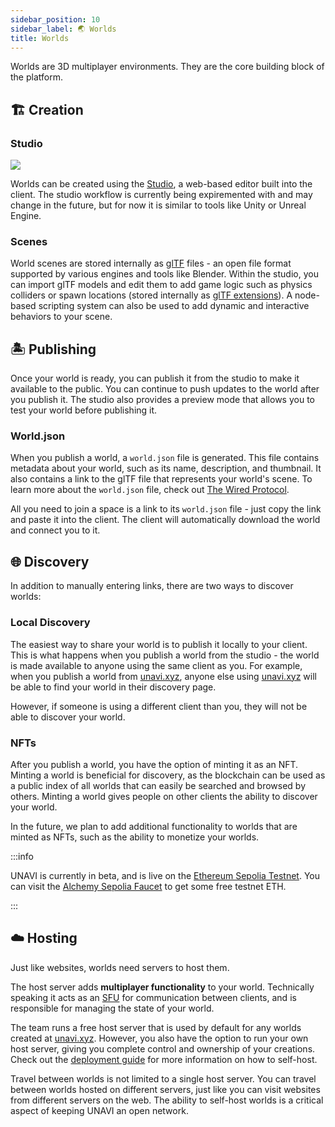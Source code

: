 ```yaml
---
sidebar_position: 10
sidebar_label: 🌏 Worlds
title: Worlds
---
```


Worlds are 3D multiplayer environments. They are the core building block of the platform.

## 🏗️ Creation

### Studio

<div class="right-img">
  <img src="/img/Studio.png" />
</div>

Worlds can be created using the [Studio](https://www.unavi.xyz/studio), a web-based editor built into the client. The studio workflow is currently being expiremented with and may change in the future, but for now it is similar to tools like Unity or Unreal Engine.

### Scenes

World scenes are stored internally as [glTF](https://github.com/KhronosGroup/glTF) files - an open file format supported by various engines and tools like Blender. Within the studio, you can import glTF models and edit them to add game logic such as physics colliders or spawn locations (stored internally as [glTF extensions](https://github.com/KhronosGroup/glTF/blob/main/extensions/README.md)). A node-based scripting system can also be used to add dynamic and interactive behaviors to your scene.

## 🏝️ Publishing

Once your world is ready, you can publish it from the studio to make it available to the public. You can continue to push updates to the world after you publish it. The studio also provides a preview mode that allows you to test your world before publishing it.

### World.json

When you publish a world, a `world.json` file is generated. This file contains metadata about your world, such as its name, description, and thumbnail. It also contains a link to the glTF file that represents your world's scene. To learn more about the `world.json` file, check out [The Wired Protocol](https://github.com/wired-protocol/spec).

All you need to join a space is a link to its `world.json` file - just copy the link and paste it into the client. The client will automatically download the world and connect you to it.

## 🌐 Discovery

In addition to manually entering links, there are two ways to discover worlds:

### Local Discovery

The easiest way to share your world is to publish it locally to your client. This is what happens when you publish a world from the studio - the world is made available to anyone using the same client as you. For example, when you publish a world from [unavi.xyz](https://unavi.xyz), anyone else using [unavi.xyz](https://unavi.xyz) will be able to find your world in their discovery page.

However, if someone is using a different client than you, they will not be able to discover your world.

### NFTs

After you publish a world, you have the option of minting it as an NFT. Minting a world is beneficial for discovery, as the blockchain can be used as a public index of all worlds that can easily be searched and browsed by others. Minting a world gives people on other clients the ability to discover your world.

In the future, we plan to add additional functionality to worlds that are minted as NFTs, such as the ability to monetize your worlds.

:::info

UNAVI is currently in beta, and is live on the [Ethereum Sepolia Testnet](https://www.alchemy.com/overviews/sepolia-testnet). You can visit the [Alchemy Sepolia Faucet](https://sepoliafaucet.com/) to get some free testnet ETH.

:::

## ☁️ Hosting

Just like websites, worlds need servers to host them.

The host server adds **multiplayer functionality** to your world. Technically speaking it acts as an [SFU](https://bloggeek.me/webrtcglossary/sfu/) for communication between clients, and is responsible for managing the state of your world.

The team runs a free host server that is used by default for any worlds created at [unavi.xyz](https://unavi.xyz). However, you also have the option to run your own host server, giving you complete control and ownership of your creations. Check out the [deployment guide](/deployment/host) for more information on how to self-host.

Travel between worlds is not limited to a single host server. You can travel between worlds hosted on different servers, just like you can visit websites from different servers on the web. The ability to self-host worlds is a critical aspect of keeping UNAVI an open network.
